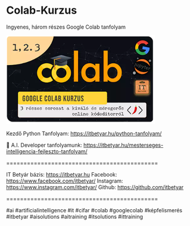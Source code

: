 # Colab-Kurzus
Ingyenes, három részes Google Colab tanfolyam

<img src="https://github.com/itbetyar/Colab-Kurzus/blob/69791d51e5bd5e24ce546004771d4151adc32f97/Colab%20sorozat_honlapra%20copy.webp" alt="IT Betyár Cifar minta" width="400">


Kezdő Python Tanfolyam:
https://itbetyar.hu/python-tanfolyam/

🤖 A.I. Developer tanfolyamunk:
https://itbetyar.hu/mesterseges-intelligencia-fejleszto-tanfolyam/



============================================

IT Betyár bázis: https://itbetyar.hu
Facebook: https://www.facebook.com/itbetyar/
Instagram: https://www.instagram.com/itbetyar/
Github: https://github.com/itbetyar

============================================

#ai #artificialintelligence #it #cifar #colab #googlecolab #képfelismerés
#itbetyar #aisolutions #aitraining #itsolutions #ittraining
